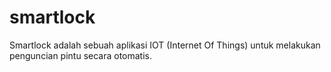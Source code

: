 # smartlock
Smartlock adalah sebuah aplikasi IOT (Internet Of Things) untuk melakukan penguncian pintu secara otomatis.
